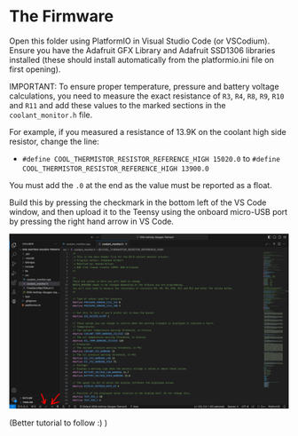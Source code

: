 # The Firmware

Open this folder using PlatformIO in Visual Studio Code (or VSCodium). Ensure you have the Adafruit GFX Library and Adafruit SSD1306 libraries installed (these should install automatically from the platformio.ini file on first opening).

IMPORTANT: To ensure proper temperature, pressure and battery voltage calculations, you need to measure the exact resistance of `R3`, `R4`, `R8`, `R9`, `R10` and `R11` and add these values to the marked sections in the `coolant_monitor.h` file.

For example, if you measured a resistance of 13.9K on the coolant high side resistor, change the line:
- `#define COOL_THERMISTOR_RESISTOR_REFERENCE_HIGH 15020.0` to `#define COOL_THERMISTOR_RESISTOR_REFERENCE_HIGH 13900.0`

You must add the `.0` at the end as the value must be reported as a float.



Build this by pressing the checkmark in the bottom left of the VS Code window, and then upload it to the Teensy using the onboard micro-USB port by pressing the right hand arrow in VS Code.

![PlatformIO Button Locations](../images/tutorial_images/platformio_buttons_location.png)

(Better tutorial to follow :) )